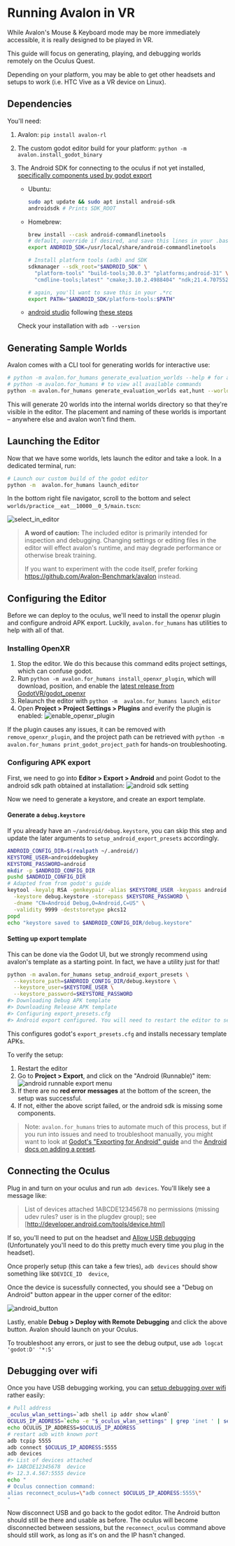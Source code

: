 # Running Avalon in VR

While Avalon's Mouse & Keyboard mode may be more immediately accessible,
it is really designed to be played in VR.

This guide will focus on generating, playing, and debugging worlds remotely on the Oculus Quest.

Depending on your platform, you may be able to get other headsets and setups to work
(i.e. HTC Vive as a VR device on Linux).

## Dependencies

You'll need:
1. Avalon: `pip install avalon-rl`
2. The custom godot editor build for your platform:
   `python -m avalon.install_godot_binary`
3. The Android SDK for connecting to the oculus if not yet installed,
   [specifically components used by godot export](https://docs.godotengine.org/en/stable/tutorials/export/exporting_for_android.html)

   * Ubuntu:
     ```sh
     sudo apt update && sudo apt install android-sdk
     androidsdk # Prints SDK_ROOT
     ```
   * Homebrew:
     ```sh
     brew install --cask android-commandlinetools
     # default, override if desired, and save this lines in your .bashrc or .zshrc
     export ANDROID_SDK=/usr/local/share/android-commandlinetools

     # Install platform tools (adb) and SDK
     sdkmanager --sdk_root="$ANDROID_SDK" \
       "platform-tools" "build-tools;30.0.3" "platforms;android-31" \
       "cmdline-tools;latest" "cmake;3.10.2.4988404" "ndk;21.4.7075529"

     # again, you'll want to save this in your .*rc
     export PATH="$ANDROID_SDK/platform-tools:$PATH"
     ```
   * [android studio](https://developer.android.com/studio#downloads)
     following [these steps](https://developer.android.com/studio/intro/update#sdk-manager)

   Check your installation with `adb --version`


## Generating Sample Worlds

Avalon comes with a CLI tool for generating worlds for interactive use:
```sh
# python -m avalon.for_humans generate_evaluation_worlds --help # for all options
# python -m avalon.for_humans # to view all available commands
python -m avalon.for_humans generate_evaluation_worlds eat,hunt --worlds_per_task=10
```

This will generate 20 worlds into the internal worlds directory so that they're visible in the editor.
The placement and naming of these worlds is important – anywhere else and avalon won't find them.

## Launching the Editor

Now that we have some worlds, lets launch the editor and take a look.
In a dedicated terminal, run:

```sh
# Launch our custom build of the godot editor
python -m  avalon.for_humans launch_editor
```

In the bottom right file navigator, scroll to the bottom and select
`worlds/practice__eat__10000__0_5/main.tscn`:

![select_in_editor](https://user-images.githubusercontent.com/8343799/200675015-be7ba518-f694-484e-b59f-26b34861b156.png)

> **A word of caution:** The included editor is primarily intended for inspection and debugging.
> Changing settings or editing files in the editor will effect avalon's runtime, and may degrade performance or otherwise break training.
>
> If you want to experiment with the code itself, prefer forking https://github.com/Avalon-Benchmark/avalon instead.

## Configuring the Editor

Before we can deploy to the oculus, we'll need to install the openxr plugin and configure android APK export.
Luckily, `avalon.for_humans` has utilities to help with all of that.

### Installing OpenXR

1. Stop the editor. We do this because this command edits project settings, which can confuse godot.
1. Run `python -m avalon.for_humans install_openxr_plugin`,
   which will download, position, and enable the [latest release from GodotVR/godot_openxr](https://github.com/GodotVR/godot_openxr/releases/tag/1.3.0)
2. Relaunch the editor with `python -m  avalon.for_humans launch_editor`
2. Open **Project > Project Settings > Plugins** and everify the plugin is enabled:
   ![enable_openxr_plugin](https://user-images.githubusercontent.com/8343799/197244046-f313a5d2-a13a-4d66-941d-782e2820f11d.png)

If the plugin causes any issues, it can be removed with `remove_openxr_plugin`,
and the project path can be retrieved with `python -m avalon.for_humans print_godot_project_path` for hands-on troubleshooting.

### Configuring APK export

First, we need to go into **Editor > Export > Android** and point Godot to the android sdk path obtained at installation:
![android sdk setting](https://user-images.githubusercontent.com/8343799/197281970-877cfaf5-7363-4439-83a2-7dbbe88e106c.png)

Now we need to generate a keystore, and create an export template.

#### Generate a `debug.keystore`

If you already have an `~/android/debug.keystore`, you can skip this step and update the later arguments to `setup_android_export_presets` accordingly.
```sh
ANDROID_CONFIG_DIR=$(realpath ~/.android/)
KEYSTORE_USER=androiddebugkey
KEYSTORE_PASSWORD=android
mkdir -p $ANDROID_CONFIG_DIR
pushd $ANDROID_CONFIG_DIR
# Adapted from from godot's guide
keytool -keyalg RSA -genkeypair -alias $KEYSTORE_USER -keypass android \
  -keystore debug.keystore -storepass $KEYSTORE_PASSWORD \
  -dname "CN=Android Debug,O=Android,C=US" \
  -validity 9999 -deststoretype pkcs12
popd
echo "keystore saved to $ANDROID_CONFIG_DIR/debug.keystore"
```

#### Setting up export template

This can be done via the Godot UI, but we strongly recommend using avalon's template as a starting point.
In fact, we have a utility just for that!

```sh
python -m avalon.for_humans setup_android_export_presets \
  --keystore_path=$ANDROID_CONFIG_DIR/debug.keystore \
  --keystore_user=$KEYSTORE_USER \
  --keystore_password=$KEYSTORE_PASSWORD
#> Downloading Debug APK template
#> Downloading Release APK template
#> Configuring export_presets.cfg
#> Android export configured. You will need to restart the editor to see changes.
```

This configures godot's `export_presets.cfg` and installs necessary template APKs.

To verify the setup:
1.  Restart the editor
2.  Go to **Project > Export**, and click on the "Android (Runnable)" item:
    ![android runnable export menu](https://user-images.githubusercontent.com/8343799/197857228-f9d8ec9c-078b-4260-86de-99cc3a7649d8.png)
3. If there are no **red error messages** at the bottom of the screen,
   the setup was successful.
4. If not, either the above script failed, or the android sdk is missing some components.

> Note: `avalon.for_humans` tries to automate much of this process,
> but if you run into issues and need to troubleshoot manually, you might want to look at
> [Godot's "Exporting for Android" guide](https://docs.godotengine.org/en/stable/tutorials/export/exporting_for_android.html)
> and the [Android docs on adding a preset](https://developer.android.com/games/engines/godot/godot-export#add-preset).

## Connecting the Oculus

Plug in and turn on your oculus and run `adb devices`. You'll likely see a message like:
> List of devices attached
> 1ABCDE12345678  no permissions (missing udev rules? user is in the plugdev group); see [http://developer.android.com/tools/device.html]

If so, you'll need to put on the headset and [Allow USB debugging](https://developer.oculus.com/documentation/native/android/mobile-device-setup/)
(Unfortunately you'll need to do this pretty much every time you plug in the headset).

Once properly setup (this can take a few tries), `adb devices` should show something like `$DEVICE_ID  device`,

Once the device is sucessfully connected, you should see a "Debug on Android" button appear in the upper corner of the editor:

![android_button](https://user-images.githubusercontent.com/8343799/197067515-b3bbc5f9-2833-49ef-a206-0837505eff8d.png)

Lastly, enable **Debug > Deploy with Remote Debugging** and click the above button.
Avalon should launch on your Oculus.

To troubleshoot any errors, or just to see the debug output, use `adb logcat 'godot:D' '*:S'`

## Debugging over wifi

Once you have USB debugging working, you can [setup debugging over wifi](https://jonassandstedt.se/blog/connect-adb-wirelessly-to-a-oculus-quest/) rather easily:

```sh
# Pull address
_oculus_wlan_settings=`adb shell ip addr show wlan0`
OCULUS_IP_ADDRESS=`echo -e "$_oculus_wlan_settings" | grep 'inet ' | sed 's/inet //;s/\/.*//' | xargs`
echo OCULUS_IP_ADDRESS=$OCULUS_IP_ADDRESS
# restart adb with known port
adb tcpip 5555
adb connect $OCULUS_IP_ADDRESS:5555
adb devices
#> List of devices attached
#> 1ABCDE12345678  device
#> 12.3.4.567:5555 device
echo "
# Oculus connection command:
alias reconnect_oculus=\"adb connect $OCULUS_IP_ADDRESS:5555\"
"
```

Now disconnect USB and go back to the godot editor. The Android button should still be there and usable as before.
The oculus will become disconnected between sessions, but the `reconnect_oculus` command above should still work,
as long as it's on and the IP hasn't changed.

